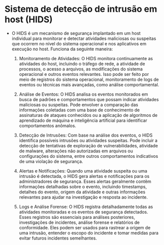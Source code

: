 # Sistema de detecção de intrusão em host (HIDS)

* O HIDS é um mecanismo de segurança implantado em um host individual para monitorar e detectar atividades maliciosas ou suspeitas que ocorrem no nível do sistema operacional e nos aplicativos em execução no host. Funciona da seguinte maneira:

    1. Monitoramento de Atividades: O HIDS monitora continuamente as atividades do host, incluindo o tráfego de rede, a atividade de processos, o acesso a arquivos, as modificações do sistema operacional e outros eventos relevantes. Isso pode ser feito por meio de registros do sistema operacional, monitoramento de logs de eventos ou técnicas mais avançadas, como análise comportamental.

    2. Análise de Eventos: O HIDS analisa os eventos monitorados em busca de padrões e comportamentos que possam indicar atividades maliciosas ou suspeitas. Pode envolver a comparação das informações coletadas com uma base de conhecimento de assinaturas de ataques conhecidos ou a aplicação de algoritmos de aprendizado de máquina e inteligência artificial para identificar comportamentos anômalos.

    3. Detecção de Intrusões: Com base na análise dos eventos, o HIDS identifica possíveis intrusões ou atividades suspeitas. Pode incluir a detecção de tentativas de exploração de vulnerabilidades, atividade de malware, alterações não autorizadas em arquivos ou configurações do sistema, entre outros comportamentos indicativos de uma violação de segurança.

    4. Alertas e Notificações: Quando uma atividade suspeita ou uma intrusão é detectada, o HIDS gera alertas e notificações para os administradores de segurança. Esses alertas geralmente contêm informações detalhadas sobre o evento, incluindo timestamps, detalhes do evento, origem da atividade e outras informações relevantes para ajudar na investigação e resposta ao incidente.

    5. Logs e Análise Forense: O HIDS registra detalhadamente todas as atividades monitoradas e os eventos de segurança detectados. Esses registros são essenciais para análises posteriores, investigações de incidentes, análise forense e relatórios de conformidade. Eles podem ser usados para rastrear a origem de uma intrusão, entender o escopo do incidente e tomar medidas para evitar futuros incidentes semelhantes.